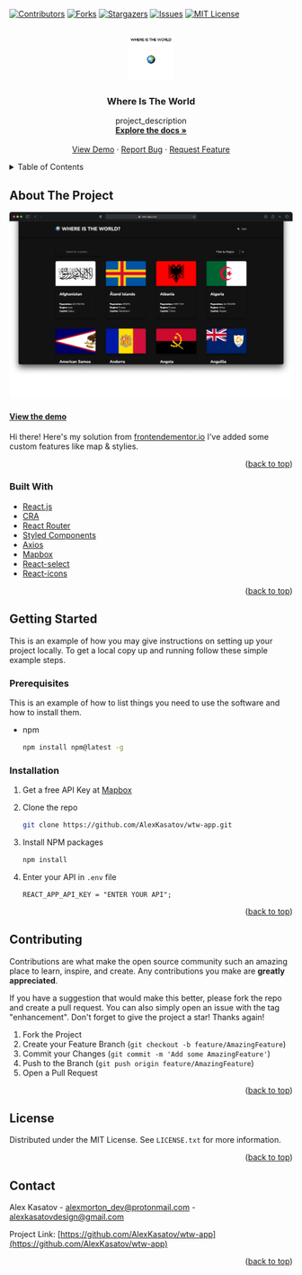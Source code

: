 <div id="top"></div>

[![Contributors][contributors-shield]][contributors-url]
[![Forks][forks-shield]][forks-url]
[![Stargazers][stars-shield]][stars-url]
[![Issues][issues-shield]][issues-url]
[![MIT License][license-shield]][license-url]

<!-- PROJECT LOGO -->
<br />
<div align="center">
  <a href="https://alexkasatov.github.io/wtw-app/#/">
    <img src="public/img/readme-logo.png" alt="Logo" width="80" height="80">
  </a>

<h3 align="center">Where Is The World</h3>

  <p align="center">
    project_description
    <br />
    <a href="https://github.com/AlexKasatov/wtw-app" target="_blank" ><strong>Explore the docs »</strong></a>
    <br />
    <br />
    <a href="https://alexkasatov.github.io/wtw-app/#/" target="_blank"  >View Demo</a>
    ·
    <a href="https://github.com/AlexKasatov/wtw-app/issues" target="_blank" >Report Bug</a>
    ·
    <a href="https://github.com/AlexKasatov/wtw-app/issues" target="_blank" >Request Feature</a>
  </p>
</div>

<!-- TABLE OF CONTENTS -->
<details>
  <summary>Table of Contents</summary>
  <ol>
    <li>
      <a href="#about-the-project">About The Project</a>
      <ul>
        <li><a href="#built-with">Built With</a></li>
      </ul>
    </li>
    <li>
      <a href="#getting-started">Getting Started</a>
      <ul>
        <li><a href="#prerequisites">Prerequisites</a></li>
        <li><a href="#installation">Installation</a></li>
      </ul>
    </li>
    <li><a href="#contributing">Contributing</a></li>
    <li><a href="#license">License</a></li>
    <li><a href="#contact">Contact</a></li>

  </ol>
</details>

<!-- ABOUT THE PROJECT -->

## About The Project

<!-- ! past project url here -->

[![Product Name Screen Shot][product-screenshot]](https://alexkasatov.github.io/wtw-app/#/)

#### [View the demo](https://alexkasatov.github.io/wtw-app/#/)
Hi there! Here's my solution from [frontendementor.io](https://www.frontendmentor.io/challenges/rest-countries-api-with-color-theme-switcher-5cacc469fec04111f7b848ca)
I've added some custom features like map & stylies.


<p align="right">(<a href="#top">back to top</a>)</p>

### Built With

- [React.js](https://reactjs.org/)
- [CRA](https://create-react-app.dev/)
- [React Router](https://reactrouter.com/docs/en/v6/getting-started/overview)
- [Styled Components](https://styled-components.com/)
- [Axios](https://axios-http.com/docs/intro)
- [Mapbox](https://docs.mapbox.com/help/tutorials/use-mapbox-gl-js-with-react/)
- [React-select](https://react-select.com/home)
- [React-icons](https://react-icons.github.io/react-icons/)

<p align="right">(<a href="#top">back to top</a>)</p>

<!-- GETTING STARTED -->

## Getting Started

This is an example of how you may give instructions on setting up your project locally.
To get a local copy up and running follow these simple example steps.

### Prerequisites

This is an example of how to list things you need to use the software and how to install them.

- npm

  ```sh
  npm install npm@latest -g
  ```

### Installation

1. Get a free API Key at [Mapbox](https://www.mapbox.com/)
2. Clone the repo

   ```sh
   git clone https://github.com/AlexKasatov/wtw-app.git
   ```

3. Install NPM packages

   ```sh
   npm install
   ```

4. Enter your API in `.env` file

   ```env
   REACT_APP_API_KEY = "ENTER YOUR API";
   ```

<p align="right">(<a href="#top">back to top</a>)</p>

<!-- CONTRIBUTING -->

## Contributing

Contributions are what make the open source community such an amazing place to learn, inspire, and create. Any contributions you make are **greatly appreciated**.

If you have a suggestion that would make this better, please fork the repo and create a pull request. You can also simply open an issue with the tag "enhancement".
Don't forget to give the project a star! Thanks again!

1. Fork the Project
2. Create your Feature Branch (`git checkout -b feature/AmazingFeature`)
3. Commit your Changes (`git commit -m 'Add some AmazingFeature'`)
4. Push to the Branch (`git push origin feature/AmazingFeature`)
5. Open a Pull Request

<p align="right">(<a href="#top">back to top</a>)</p>

<!-- LICENSE -->

## License

Distributed under the MIT License. See `LICENSE.txt` for more information.

<p align="right">(<a href="#top">back to top</a>)</p>

<!-- CONTACT -->

## Contact

Alex Kasatov - alexmorton_dev@protonmail.com - alexkasatovdesign@gmail.com

Project Link: [https://github.com/AlexKasatov/wtw-app](https://github.com/AlexKasatov/wtw-app)

<p align="right">(<a href="#top">back to top</a>)</p>

<!-- MARKDOWN LINKS & IMAGES -->
<!-- https://www.markdownguide.org/basic-syntax/#reference-style-links -->

[contributors-shield]: https://img.shields.io/github/contributors/AlexKasatov/wtw-app.svg?style=for-the-badge
[contributors-url]: https://github.com/AlexKasatov/wtw-app/graphs/contributors
[forks-shield]: https://img.shields.io/github/forks/AlexKasatov/wtw-app.svg?style=for-the-badge
[forks-url]: https://github.com/AlexKasatov/wtw-app/network/members
[stars-shield]: https://img.shields.io/github/stars/AlexKasatov/wtw-app.svg?style=for-the-badge
[stars-url]: https://github.com/AlexKasatov/wtw-app/stargazers
[issues-shield]: https://img.shields.io/github/issues/AlexKasatov/wtw-app.svg?style=for-the-badge
[issues-url]: https://github.com/AlexKasatov/wtw-app/issues
[license-shield]: https://img.shields.io/github/license/AlexKasatov/wtw-app.svg?style=for-the-badge
[license-url]: https://github.com/AlexKasatov/wtw-app/blob/master/LICENSE.txt
[product-screenshot]: public/img/project-mockup.png
